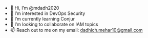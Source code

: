 - 👋 Hi, I’m @mdadh2020
- 👀 I’m interested in DevOps Security
- 🌱 I’m currently learning Conjur
- 💞️ I’m looking to collaborate on IAM topics
- 📫 Reach out to me on my email: dadhich.mehar10@gmail.com

<!---
mdadh2020/mdadh2020 is a ✨ special ✨ repository because its `README.md` (this file) appears on your GitHub profile.
You can click the Preview link to take a look at your changes.
--->
